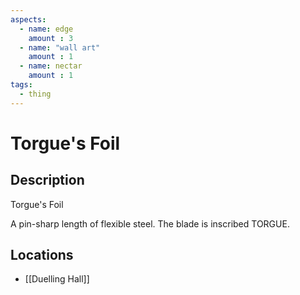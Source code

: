 ```yaml
---
aspects: 
  - name: edge
    amount : 3
  - name: "wall art"
    amount : 1
  - name: nectar
    amount : 1
tags:
  - thing
---
```


# Torgue's Foil

## Description
Torgue's Foil

A pin-sharp length of flexible steel. The blade is inscribed TORGUE.
## Locations
- [[Duelling Hall]]